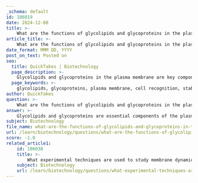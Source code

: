 ```yaml
---
_schema: default
id: 106019
date: 2024-12-08
title: >-
    What are the functions of glycolipids and glycoproteins in the plasma membrane?
article_title: >-
    What are the functions of glycolipids and glycoproteins in the plasma membrane?
date_format: MMM DD, YYYY
post_on_text: Posted on
seo:
  title: QuickTakes | Biotechnology
  page_description: >-
    Glycolipids and glycoproteins in the plasma membrane are key components that facilitate cell recognition, stabilization, signal transduction, and immune responses, playing crucial roles in cellular functions.
  page_keywords: >-
    glycolipids, glycoproteins, plasma membrane, cell recognition, stabilization, signal transduction, cell adhesion, energy storage, receptor functions, immune response, glycosylation
author: QuickTakes
question: >-
    What are the functions of glycolipids and glycoproteins in the plasma membrane?
answer: >-
    Glycolipids and glycoproteins are essential components of the plasma membrane, playing crucial roles in various cellular functions.\n\n### Functions of Glycolipids:\n1. **Cell Recognition**: Glycolipids serve as markers on the cell surface, allowing cells to recognize each other. This is particularly important in immune responses, where the immune system distinguishes between self and non-self cells.\n2. **Stabilization of Membrane**: They help stabilize the plasma membrane by forming hydrogen bonds with surrounding water molecules, contributing to membrane integrity and fluidity.\n3. **Signal Transduction**: Glycolipids can participate in signaling pathways by interacting with specific ligands, facilitating communication between cells.\n4. **Cell Adhesion**: They play a role in cell-to-cell adhesion, which is vital for tissue formation and maintenance.\n5. **Energy Storage**: Some glycolipids can also function as energy reserves.\n\n### Functions of Glycoproteins:\n1. **Cell-Cell Recognition**: Similar to glycolipids, glycoproteins are involved in cell recognition processes, allowing cells to identify and interact with one another.\n2. **Receptor Functions**: Glycoproteins often act as receptors for signaling molecules, enabling cells to respond to external stimuli.\n3. **Cell Adhesion**: They contribute to the adhesion of cells to each other and to the extracellular matrix, which is important for tissue structure and integrity.\n4. **Immune Response**: Many glycoproteins are involved in the immune response, including antibodies, which are glycoproteins that help identify and neutralize pathogens.\n\nBoth glycolipids and glycoproteins are characterized by the presence of carbohydrate chains attached to their lipid or protein components, respectively. This glycosylation is crucial for their functions, particularly in the context of cell signaling and recognition.
subject: Biotechnology
file_name: what-are-the-functions-of-glycolipids-and-glycoproteins-in-the-plasma-membrane.md
url: /learn/biotechnology/questions/what-are-the-functions-of-glycolipids-and-glycoproteins-in-the-plasma-membrane
score: -1.0
related_article1:
    id: 106038
    title: >-
        What experimental techniques are used to study membrane dynamics?
    subject: Biotechnology
    url: /learn/biotechnology/questions/what-experimental-techniques-are-used-to-study-membrane-dynamics
---
```


&nbsp;